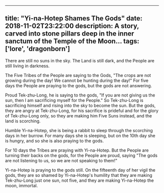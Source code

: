 
---
title: "Yi-na-Hotep Shames The Gods"
date: 2018-11-02T23:22:00
description: A story, carved into stone pillars deep in the inner sanctum of the Temple of the Moon...
tags: ['lore', 'dragonborn']
---

There are still no suns in the sky. The Land is still dark, and the People are still living in darkness. 

The Five Tribes of the People are saying to the Gods, "The crops are not growing during the day! We
cannot be hunting during the day!" For five days the People are praying to the gods, but the gods
are not answering.

Proud Tek-zhu-Long, he is saying to the gods, "If you are not giving us the sun, then I am
sacrificing myself for the People." So Tek-zhu-Long is sacrificing himself and rising into the sky
to become the sun. But the gods, they are angry at Tek-zhu-Long, for his sacrifice is prideful and
for the glory of Tek-zhu-Long only, so they are making him Five Suns instead, and the land is scorching.

Humble Yi-na-Hotep, she is being a rabbit to sleep through the scorching days in her burrow. For
many days she is sleeping, but on the 10th day she is hungry, and so she is also praying to the
gods.

For 10 days the Tribes are praying with Yi-na-Hotep. But the People are turning their backs on the
gods, for the People are proud, saying "The gods are not listening to us, so we are not speaking to
them!"

Yi-na-Hotep is praying to the gods still. On the fifteenth day of her vigil the gods, they are so
shamed by Yi-na-Hotep's humility that they are making Tek-zhu-Long just one sun, not five, and
they are making Yi-na-Hotep the moon, immortal.
